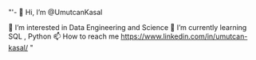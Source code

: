 "'- 👋 Hi, I’m @UmutcanKasal

👀 I’m interested in Data Engineering and Science
🌱 I’m currently learning SQL , Python
📫 How to reach me https://www.linkedin.com/in/umutcan-kasal/ "
